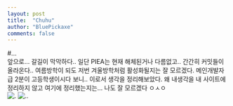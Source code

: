 ```yaml
---
layout: post
title:  "Chuhu"
author: "BluePickaxe"
comments: false
---
```

#...<br>
앞으로...
갈길이 막막하다..
일단 PIEA는 현재 해체된거나 다름없고.. 간간히 커밋들이 올라온다.. 여름방학이 되도 저번 겨울방학처럼 활성화될지는 잘 모르겠다. 메인개발자급 2분이 고등학생이시다 보니..
이로서 생각을 정리해보았다. 
왜 내생각을 내 사이트에 정리하지 않고 여기에 정리했는지는... 나도 잘 모르겠다 ㅇㅅㅇ<br>
![.](http://imageshack.com/a/img923/7933/vPcp86.png)
![..](http://imageshack.com/a/img924/3898/RlldkC.png)
